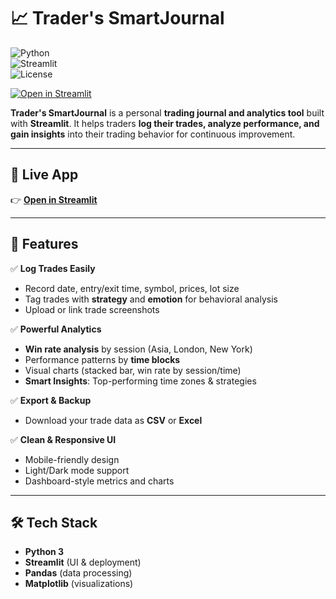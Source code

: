 ﻿# 📈 Trader's SmartJournal  

![Python](https://img.shields.io/badge/Python-3.9%2B-blue)  
![Streamlit](https://img.shields.io/badge/Streamlit-App-red)  
![License](https://img.shields.io/badge/License-MIT-green)  

[![Open in Streamlit](https://static.streamlit.io/badges/streamlit_badge_black_white.svg)](https://smartjournal.streamlit.app/)

**Trader's SmartJournal** is a personal **trading journal and analytics tool** built with **Streamlit**. It helps traders **log their trades, analyze performance, and gain insights** into their trading behavior for continuous improvement.

---

## 🚀 Live App

👉 **[Open in Streamlit](https://smartjournal.streamlit.app/)**

---

## 🚀 Features  
✅ **Log Trades Easily**  
- Record date, entry/exit time, symbol, prices, lot size  
- Tag trades with **strategy** and **emotion** for behavioral analysis  
- Upload or link trade screenshots  

✅ **Powerful Analytics**  
- **Win rate analysis** by session (Asia, London, New York)  
- Performance patterns by **time blocks**  
- Visual charts (stacked bar, win rate by session/time)  
- **Smart Insights**: Top-performing time zones & strategies  

✅ **Export & Backup**  
- Download your trade data as **CSV** or **Excel**  

✅ **Clean & Responsive UI**  
- Mobile-friendly design  
- Light/Dark mode support  
- Dashboard-style metrics and charts  

---

## 🛠 Tech Stack  
- **Python 3**  
- **Streamlit** (UI & deployment)  
- **Pandas** (data processing)  
- **Matplotlib** (visualizations)  


